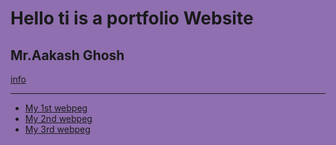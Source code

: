 
 <html lang="en" style="background :rgb(143, 111, 175)">
 <head>
    <meta charset="UTF-8">
    <meta name="viewport" content="width=device-width, initial-scale=1.0">
    <title>Aakash'Portfolio</title>
 </head>
 <body>
   <div><h1>Hello ti is a portfolio Website</h1>
      <h2>Mr.Aakash Ghosh</h2>
      <a href="./about.html">info</a>
      <hr></div>
      <ul>
         <li>
           <a href="./sevenmu.html">My 1st webpeg</a>
         </li>
         <li>
           <a href="./birthy.html">My 2nd webpeg</a>
         </li>
         <li>
            <a href="./indinheros.html">My 3rd webpeg</a>
         </li>
      </ul>


    
 </body>
 </html>
